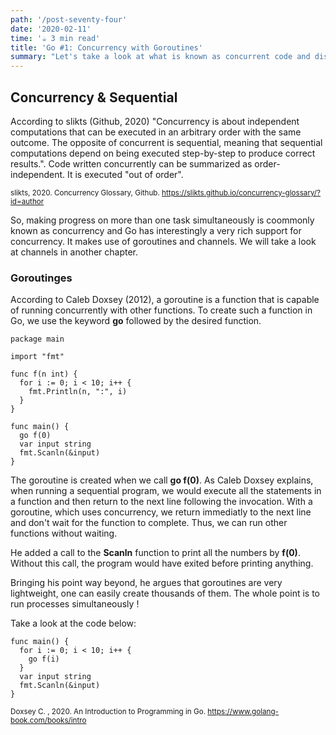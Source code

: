 ```yaml
---
path: '/post-seventy-four'
date: '2020-02-11'
time: '☕️ 3 min read'
title: 'Go #1: Concurrency with Goroutines'
summary: "Let's take a look at what is known as concurrent code and distinguish it from sequential code using Golang"
---
```


## Concurrency & Sequential

According to slikts (Github, 2020) "Concurrency is about independent computations that can be executed in an arbitrary order with the same outcome. The opposite of concurrent is sequential, meaning that sequential computations depend on being executed step-by-step to produce correct results.". Code written concurrently can be summarized as order-independent. It is executed "out of order". 

<sub>slikts, 2020. Concurrency Glossary, Github. https://slikts.github.io/concurrency-glossary/?id=author</sub>

So, making progress on more than one task simultaneously is coommonly known as concurrency and Go has interestingly a very rich support for concurrency. It makes use of goroutines and channels. We will take a look at channels in another chapter.

### Goroutinges

According to Caleb Doxsey (2012), a goroutine is a function that is capable of running concurrently with other functions. To create such a function in Go, we use the keyword **go** followed by the desired function.

```
package main

import "fmt"

func f(n int) {
  for i := 0; i < 10; i++ {
    fmt.Println(n, ":", i)
  }
}

func main() {
  go f(0)
  var input string
  fmt.Scanln(&input)
}
```

The goroutine is created when we call **go f(0)**. As Caleb Doxsey explains, when running a sequential program, we would execute all the statements in a function and then return to the next line following the invocation. With a goroutine, which uses concurrency, we return immediatly to the next line and don't wait for the function to complete. Thus, we can run other functions without waiting. 

He added a call to the **Scanln** function to print all the numbers by **f(0)**. Without this call, the program would have exited before printing anything.

Bringing his point way beyond, he argues that goroutines are very lightweight, one can easily create thousands of them. The whole point is to run processes simultaneously !

Take a look at the code below:
```
func main() {
  for i := 0; i < 10; i++ {
    go f(i)
  }
  var input string
  fmt.Scanln(&input)
}
```

<sub>Doxsey C. , 2020. An Introduction to Programming in Go. https://www.golang-book.com/books/intro</sub>


